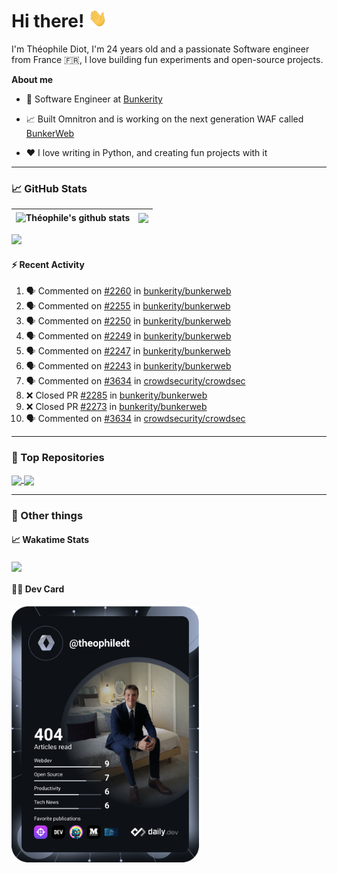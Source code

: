 # Hi there! <img src="./wave.gif" width="30px" height="30px" />

I'm Théophile Diot, I'm 24 years old and a passionate Software engineer from France 🇫🇷, I love building fun experiments and open-source projects.

**About me**

- 💼 Software Engineer at [Bunkerity](https://www.bunkerity.com/)

- 📈 Built Omnitron and is working on the next generation WAF called [BunkerWeb](https://www.bunkerweb.io)

- ❤️ I love writing in Python, and creating fun projects with it

---

### 📈 GitHub Stats

| <img align="center" src="https://github-readme-stats.vercel.app/api?username=TheophileDiot&show_icons=true&include_all_commits=true&theme=algolia&hide_border=true&rank_icon=github" alt="Théophile's github stats" /> | <img align="center" src="https://github-readme-stats.vercel.app/api/top-langs/?username=TheophileDiot&layout=compact&theme=algolia&hide_border=true" /> |
| ---------------------------------------------------------------------------------------------------------------------------------------------------------------------------------------------------------------------- | ------------------------------------------------------------------------------------------------------------------------------------------------------- |

![](https://github-readme-activity-graph.vercel.app/graph?username=TheophileDiot&theme=tokyo-night)

#### :zap: Recent Activity

<!--START_SECTION:activity-->
1. 🗣 Commented on [#2260](https://github.com/bunkerity/bunkerweb/issues/2260#issuecomment-2886960775) in [bunkerity/bunkerweb](https://github.com/bunkerity/bunkerweb)
2. 🗣 Commented on [#2255](https://github.com/bunkerity/bunkerweb/issues/2255#issuecomment-2886954646) in [bunkerity/bunkerweb](https://github.com/bunkerity/bunkerweb)
3. 🗣 Commented on [#2250](https://github.com/bunkerity/bunkerweb/issues/2250#issuecomment-2886951033) in [bunkerity/bunkerweb](https://github.com/bunkerity/bunkerweb)
4. 🗣 Commented on [#2249](https://github.com/bunkerity/bunkerweb/issues/2249#issuecomment-2886945088) in [bunkerity/bunkerweb](https://github.com/bunkerity/bunkerweb)
5. 🗣 Commented on [#2247](https://github.com/bunkerity/bunkerweb/issues/2247#issuecomment-2886942274) in [bunkerity/bunkerweb](https://github.com/bunkerity/bunkerweb)
6. 🗣 Commented on [#2243](https://github.com/bunkerity/bunkerweb/issues/2243#issuecomment-2886938921) in [bunkerity/bunkerweb](https://github.com/bunkerity/bunkerweb)
7. 🗣 Commented on [#3634](https://github.com/crowdsecurity/crowdsec/pull/3634#issuecomment-2886656505) in [crowdsecurity/crowdsec](https://github.com/crowdsecurity/crowdsec)
8. ❌ Closed PR [#2285](https://github.com/bunkerity/bunkerweb/pull/2285) in [bunkerity/bunkerweb](https://github.com/bunkerity/bunkerweb)
9. ❌ Closed PR [#2273](https://github.com/bunkerity/bunkerweb/pull/2273) in [bunkerity/bunkerweb](https://github.com/bunkerity/bunkerweb)
10. 🗣 Commented on [#3634](https://github.com/crowdsecurity/crowdsec/pull/3634#issuecomment-2886334443) in [crowdsecurity/crowdsec](https://github.com/crowdsecurity/crowdsec)
<!--END_SECTION:activity-->

---

### 🔧 Top Repositories

<a href="https://github.com/bunkerity/bunkerweb">
  <img align="center" src="https://github-readme-stats.vercel.app/api/pin/?username=Bunkerity&repo=bunkerweb&theme=algolia" />
</a>
<a href="https://github.com/TheophileDiot/Omnitron">
  <img align="center" src="https://github-readme-stats.vercel.app/api/pin/?username=TheophileDiot&repo=Omnitron&theme=algolia" />
</a>

---

### 🎉 Other things

#### 📈 Wakatime Stats

<a href="https://wakatime.com/@theophile_bunkerity">
  <img align="center" src="https://github-readme-stats.vercel.app/api/wakatime?username=3aa5ce41-c253-43d9-8441-a721e446a45f&layout=compact&theme=algolia" />
</a>

#### 👨‍💻 Dev Card

<a href="https://app.daily.dev/TheophileDt">
  <img src="./devcard.svg" width="300" alt="Théophile Diot's Dev Card"/>
</a>
